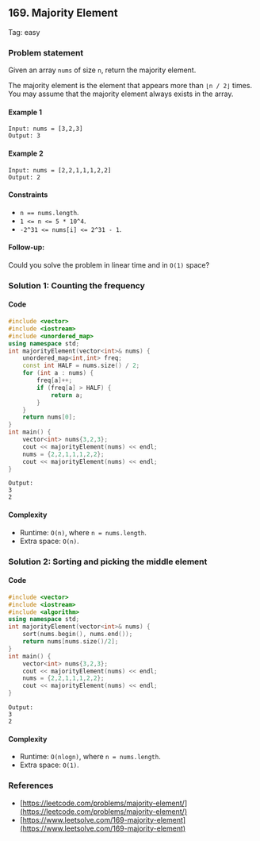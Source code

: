 ## 169. Majority Element
Tag: easy

### Problem statement

Given an array `nums` of size `n`, return the majority element.

The majority element is the element that appears more than `⌊n / 2⌋` times. You may assume that the majority element always exists in the array.

#### Example 1
```plain
Input: nums = [3,2,3]
Output: 3
```

#### Example 2
```plain
Input: nums = [2,2,1,1,1,2,2]
Output: 2
``` 

#### Constraints

* `n == nums.length`.
* `1 <= n <= 5 * 10^4`.
* `-2^31 <= nums[i] <= 2^31 - 1`.
 

#### Follow-up: 
Could you solve the problem in linear time and in `O(1)` space?

### Solution 1: Counting the frequency

#### Code
```cpp
#include <vector>
#include <iostream>
#include <unordered_map>
using namespace std;
int majorityElement(vector<int>& nums) {
    unordered_map<int,int> freq;
    const int HALF = nums.size() / 2;
    for (int a : nums) {
        freq[a]++;
        if (freq[a] > HALF) {
            return a;
        }
    }
    return nums[0];
}
int main() {
    vector<int> nums{3,2,3};
    cout << majorityElement(nums) << endl;
    nums = {2,2,1,1,1,2,2};
    cout << majorityElement(nums) << endl;
}
```
```plain
Output:
3
2
```

#### Complexity
* Runtime: `O(n)`, where `n = nums.length`.
* Extra space: `O(n)`.

### Solution 2: Sorting and picking the middle element

#### Code
```cpp
#include <vector>
#include <iostream>
#include <algorithm>
using namespace std;
int majorityElement(vector<int>& nums) {
    sort(nums.begin(), nums.end());
    return nums[nums.size()/2];
}
int main() {
    vector<int> nums{3,2,3};
    cout << majorityElement(nums) << endl;
    nums = {2,2,1,1,1,2,2};
    cout << majorityElement(nums) << endl;
}
```
```plain
Output:
3
2
```

#### Complexity
* Runtime: `O(nlogn)`, where `n = nums.length`.
* Extra space: `O(1)`.

### References
* [https://leetcode.com/problems/majority-element/](https://leetcode.com/problems/majority-element/)
* [https://www.leetsolve.com/169-majority-element](https://www.leetsolve.com/169-majority-element)